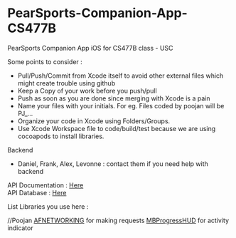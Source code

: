 PearSports-Companion-App-CS477B
===============================

PearSports Companion App iOS for CS477B class - USC

Some points to consider :

- Pull/Push/Commit from Xcode itself to avoid other external files which might create trouble using github
- Keep a Copy of your work before you push/pull
- Push as soon as you are done since merging with Xcode is a pain
- Name your files with your initials. For eg. Files coded by poojan will be PJ_...
- Organize your code in Xcode using Folders/Groups.
- Use Xcode Workspace file to code/build/test because we are using cocoapods to install libraries.

Backend
- Daniel, Frank, Alex, Levonne : contact them if you need help with backend

API Documentation : <a href="https://docs.google.com/a/usc.edu/document/d/1csezkezR4yMg0TIS0NXowzGwZAPRPVvUd-sJnisNGa4/edit">Here</a>  
API Database : <a href="https://docs.google.com/a/usc.edu/document/d/1Rwqr5aQhGMimNXjFpWPgmm6s_9rumtw-TLa_A0HObOw/edit">Here</a> 


List Libraries you use here :

//Poojan
<a href="https://github.com/AFNetworking/AFNetworking">AFNETWORKING</a> for making requests 
<a href="https://github.com/jdg/MBProgressHUD">MBProgressHUD</a> for activity indicator


